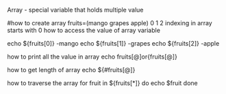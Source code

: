 Array - special variable that holds multiple value

#how to create array fruits=(mango grapes apple) 0 1 2 indexing in array starts with 0 how to access the value of array variable

echo ${fruits[0]} -mango echo ${fruits[1]} -grapes echo ${fruits[2]} -apple

how to print all the value in array echo fruits[@]or{fruits[@]}

how to get length of array echo ${#fruits[@]}

how to traverse the array for fruit in ${fruits[*]} do echo $fruit done
